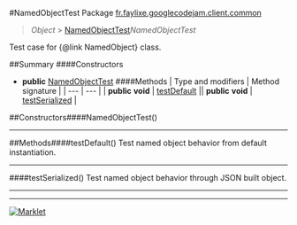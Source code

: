 #NamedObjectTest
Package [fr.faylixe.googlecodejam.client.common](README.md)<br>

> *Object* > [NamedObjectTest](NamedObjectTest.md)*NamedObjectTest*

Test case for {@link NamedObject} class.

##Summary
####Constructors
* **public** [NamedObjectTest](#namedobjecttest)
####Methods
| Type and modifiers | Method signature |
| --- | --- |
| **public** **void** | [testDefault](#testdefault) || **public** **void** | [testSerialized](#testserialized) |

##Constructors####NamedObjectTest()


---


##Methods####testDefault()
Test named object behavior from default instantiation.

---

####testSerialized()
Test named object behavior through JSON built object.

---

---

[![Marklet](https://img.shields.io/badge/Generated%20by-Marklet-green.svg)](https://github.com/Faylixe/marklet)